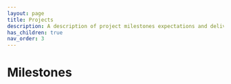 ```yaml
---
layout: page
title: Projects  
description: A description of project milestones expectations and deliverables.
has_children: true
nav_order: 3
---
```


# Milestones 



